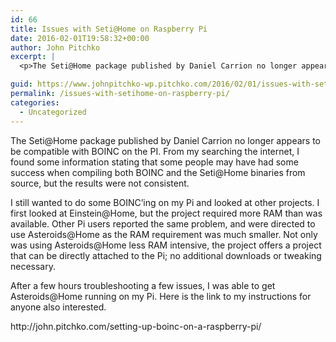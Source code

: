 ```yaml
---
id: 66
title: Issues with Seti@Home on Raspberry Pi
date: 2016-02-01T19:58:32+00:00
author: John Pitchko
excerpt: |
  <p>The Seti@Home package published by Daniel Carrion no longer appears to be compatible with BOINC on the PI. From my searching the internet, I found some information stating that some people may have had some success when compiling both BOINC and the Seti@Home binaries from source, but the results were not consistent.</p>

guid: https://www.johnpitchko-wp.pitchko.com/2016/02/01/issues-with-setihome-on-raspberry-pi/
permalink: /issues-with-setihome-on-raspberry-pi/
categories:
  - Uncategorized
---
```

<p>The Seti@Home package published by Daniel Carrion no longer appears to be compatible with BOINC on the PI. From my searching the internet, I found some information stating that some people may have had some success when compiling both BOINC and the Seti@Home binaries from source, but the results were not consistent.</p>

<p>I still wanted to do some BOINC’ing on my Pi and looked at other projects. I first looked at Einstein@Home, but the project required more RAM than was available. Other Pi users reported the same problem, and were directed to use Asteroids@Home as the RAM requirement was much smaller. Not only was using Asteroids@Home less RAM intensive, the project offers a project that can be directly attached to the Pi; no additional downloads or tweaking necessary.</p>

<p>After a few hours troubleshooting a few issues, I was able to get Asteroids@Home running on my Pi. Here is the link to my instructions for anyone also interested.</p>

<p>http://john.pitchko.com/setting-up-boinc-on-a-raspberry-pi/</p>

